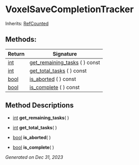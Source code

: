 # VoxelSaveCompletionTracker

Inherits: [RefCounted](https://docs.godotengine.org/en/stable/classes/class_refcounted.html)



## Methods: 


Return                                                                  | Signature                                               
----------------------------------------------------------------------- | --------------------------------------------------------
[int](https://docs.godotengine.org/en/stable/classes/class_int.html)    | [get_remaining_tasks](#i_get_remaining_tasks) ( ) const 
[int](https://docs.godotengine.org/en/stable/classes/class_int.html)    | [get_total_tasks](#i_get_total_tasks) ( ) const         
[bool](https://docs.godotengine.org/en/stable/classes/class_bool.html)  | [is_aborted](#i_is_aborted) ( ) const                   
[bool](https://docs.godotengine.org/en/stable/classes/class_bool.html)  | [is_complete](#i_is_complete) ( ) const                 
<p></p>

## Method Descriptions

- [int](https://docs.godotengine.org/en/stable/classes/class_int.html)<span id="i_get_remaining_tasks"></span> **get_remaining_tasks**( ) 


- [int](https://docs.godotengine.org/en/stable/classes/class_int.html)<span id="i_get_total_tasks"></span> **get_total_tasks**( ) 


- [bool](https://docs.godotengine.org/en/stable/classes/class_bool.html)<span id="i_is_aborted"></span> **is_aborted**( ) 


- [bool](https://docs.godotengine.org/en/stable/classes/class_bool.html)<span id="i_is_complete"></span> **is_complete**( ) 


_Generated on Dec 31, 2023_
